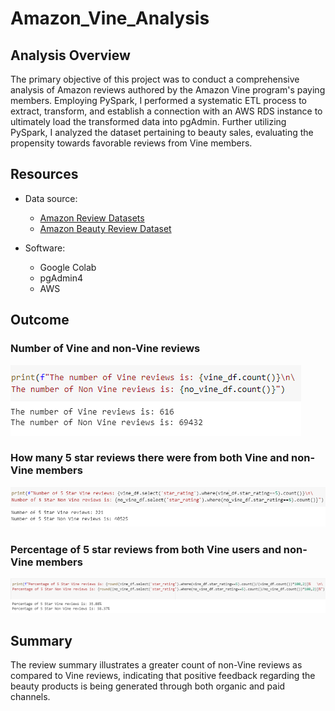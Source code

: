 # Amazon_Vine_Analysis

## Analysis Overview
The primary objective of this project was to conduct a comprehensive analysis of Amazon reviews authored by the Amazon Vine program's paying members. Employing PySpark, I performed a systematic ETL process to extract, transform, and establish a connection with an AWS RDS instance to ultimately load the transformed data into pgAdmin. Further utilizing PySpark, I analyzed the dataset pertaining to beauty sales, evaluating the propensity towards favorable reviews from Vine members.

## Resources
* Data source:
  * [Amazon Review Datasets](https://s3.amazonaws.com/amazon-reviews-pds/tsv/index.txt)
  * [Amazon Beauty Review Dataset](https://s3.amazonaws.com/amazon-reviews-pds/tsv/amazon_reviews_us_Beauty_v1_00.tsv.gz)

* Software:
  * Google Colab
  * pgAdmin4
  * AWS

## Outcome

### Number of Vine and non-Vine reviews
![](images/vineandnonvine.png)

### How many 5 star reviews there were from both Vine and non-Vine members
![](images/fivestar.png)

### Percentage of 5 star reviews from both Vine users and non-Vine members
![](images/percentageof5stars.png)

## Summary
The review summary illustrates a greater count of non-Vine reviews as compared to Vine reviews, indicating that positive feedback regarding the beauty products is being generated through both organic and paid channels.
